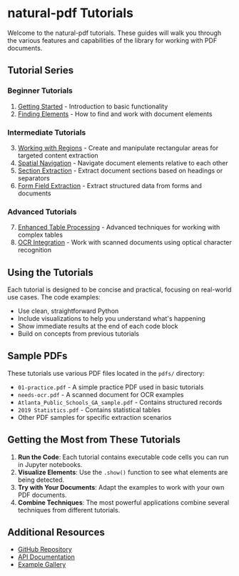 # natural-pdf Tutorials

Welcome to the natural-pdf tutorials. These guides will walk you through the various features and capabilities of the library for working with PDF documents.

## Tutorial Series

### Beginner Tutorials
1. [Getting Started](01-getting-started.md) - Introduction to basic functionality
2. [Finding Elements](02-finding-elements.md) - How to find and work with document elements

### Intermediate Tutorials
3. [Working with Regions](07-working-with-regions.md) - Create and manipulate rectangular areas for targeted content extraction
4. [Spatial Navigation](08-spatial-navigation.md) - Navigate document elements relative to each other
5. [Section Extraction](09-section-extraction.md) - Extract document sections based on headings or separators
6. [Form Field Extraction](10-form-field-extraction.md) - Extract structured data from forms and documents

### Advanced Tutorials
7. [Enhanced Table Processing](11-enhanced-table-processing.md) - Advanced techniques for working with complex tables
8. [OCR Integration](12-ocr-integration.md) - Work with scanned documents using optical character recognition

## Using the Tutorials

Each tutorial is designed to be concise and practical, focusing on real-world use cases. The code examples:

- Use clean, straightforward Python
- Include visualizations to help you understand what's happening
- Show immediate results at the end of each code block
- Build on concepts from previous tutorials

## Sample PDFs

These tutorials use various PDF files located in the `pdfs/` directory:

- `01-practice.pdf` - A simple practice PDF used in basic tutorials
- `needs-ocr.pdf` - A scanned document for OCR examples
- `Atlanta_Public_Schools_GA_sample.pdf` - Contains structured records
- `2019 Statistics.pdf` - Contains statistical tables
- Other PDF samples for specific extraction scenarios

## Getting the Most from These Tutorials

1. **Run the Code**: Each tutorial contains executable code cells you can run in Jupyter notebooks.
2. **Visualize Elements**: Use the `.show()` function to see what elements are being detected.
3. **Try with Your Documents**: Adapt the examples to work with your own PDF documents.
4. **Combine Techniques**: The most powerful applications combine several techniques from different tutorials.

## Additional Resources

- [GitHub Repository](https://github.com/thomasniebler/natural-pdf)
- [API Documentation](API.md)
- [Example Gallery](Examples.md) 